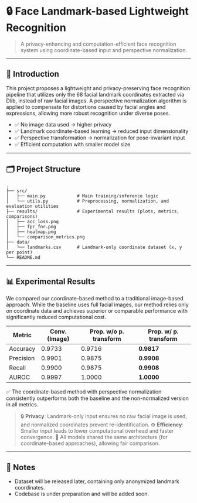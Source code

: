 # 🔒 Face Landmark-based Lightweight Recognition

> A privacy-enhancing and computation-efficient face recognition system using coordinate-based input and perspective normalization.

---

## 📌 Introduction

This project proposes a lightweight and privacy-preserving face recognition pipeline that utilizes only the 68 facial landmark coordinates extracted via Dlib, instead of raw facial images. A perspective normalization algorithm is applied to compensate for distortions caused by facial angles and expressions, allowing more robust recognition under diverse poses.

* ✅ No image data used → higher privacy
* ✅ Landmark coordinate-based learning → reduced input dimensionality
* ✅ Perspective transformation → normalization for pose-invariant input
* ✅ Efficient computation with smaller model size

---

## 🗂️ Project Structure

```
.
├── src/
│   ├── main.py            # Main training/inference logic
│   └── utils.py           # Preprocessing, normalization, and evaluation utilities
├── results/               # Experimental results (plots, metrics, comparisons)
│   ├── acc_loss.png
│   ├── fpr_fnr.png
│   ├── heatmap.png
│   └── comparison_metrics.png
├── data/
│   └── landmarks.csv      # Landmark-only coordinate dataset (x, y per point)
└── README.md
```

---

## 📊 Experimental Results

We compared our coordinate-based method to a traditional image-based approach. While the baseline uses full facial images, our method relies only on coordinate data and achieves superior or comparable performance with significantly reduced computational cost.

| Metric    | Conv. (Image) | Prop. w/o p. transform | Prop. w/ p. transform |
| --------- | ------------- | ---------------------- | --------------------- |
| Accuracy  | 0.9733        | 0.9716                 | **0.9817**            |
| Precision | 0.9901        | 0.9875                 | **0.9908**            |
| Recall    | 0.9900        | 0.9875                 | **0.9908**            |
| AUROC     | 0.9997        | 1.0000                 | **1.0000**            |

✅ The coordinate-based method with perspective normalization consistently outperforms both the baseline and the non-normalized version in all metrics.


> 🔒 **Privacy**: Landmark-only input ensures no raw facial image is used, and normalized coordinates prevent re-identification.
> ⚙️ **Efficiency**: Smaller input leads to lower computational overhead and faster convergence.
> 🧠 All models shared the same architecture (for coordinate-based approaches), allowing fair comparison.

---

## 📂 Notes

* Dataset will be released later, containing only anonymized landmark coordinates.
* Codebase is under preparation and will be added soon.



